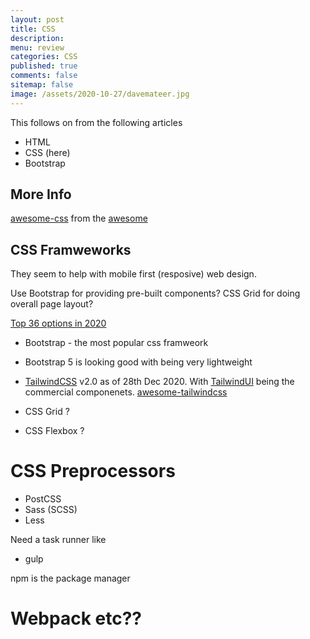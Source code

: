 ```yaml
---
layout: post
title: CSS
description: 
menu: review
categories: CSS 
published: true 
comments: false     
sitemap: false
image: /assets/2020-10-27/davemateer.jpg
---
```


<!-- [![alt text](/assets/2020-10-12/db.jpg "Db from Caspar Camille Rubin on Unsplash")](https://unsplash.com/@casparrubin) -->

This follows on from the following articles

- HTML
- CSS (here)
- Bootstrap

## More Info

[awesome-css](https://github.com/awesome-css-group/awesome-css#readme) from the [awesome](https://github.com/sindresorhus/awesome)

## CSS Framweworks

They seem to help with mobile first (resposive) web design.

Use Bootstrap for providing pre-built components?
CSS Grid for doing overall page layout?


[Top 36 options in 2020](https://classpert.com/blog/top-bootstrap-alternatives)

- Bootstrap - the most popular css framweork
- Bootstrap 5 is looking good with being very lightweight
- [TailwindCSS](https://tailwindcss.com/) v2.0 as of 28th Dec 2020. With [TailwindUI](https://tailwindui.com/) being the commercial componenets. [awesome-tailwindcss](https://github.com/aniftyco/awesome-tailwindcss#readme)

- CSS Grid ?

- CSS Flexbox ?

# CSS Preprocessors

- PostCSS
- Sass (SCSS)
- Less

Need a task runner like

- gulp

npm is the package manager

# Webpack etc??
